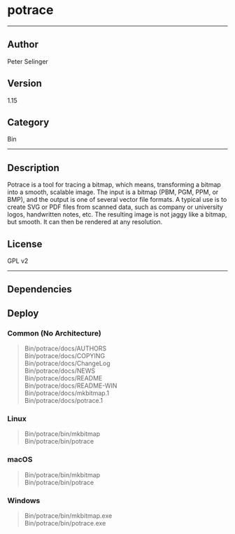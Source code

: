 # potrace
___

## Author
Peter Selinger

## Version
1.15

## Category
Bin

___

## Description
<p>Potrace is a tool for tracing a bitmap, which means, transforming a bitmap into a smooth, scalable image. The input is a bitmap (PBM, PGM, PPM, or BMP), and the output is one of several vector file formats.  A typical use is to create SVG or PDF files from scanned data, such as company or university logos, handwritten notes, etc. The resulting image is not jaggy like a bitmap, but smooth. It can then be rendered at any resolution.</p>

<h2>License</h2>

<p>GPL v2</p>

___

## Dependencies

## Deploy

### Common (No Architecture)

> Bin/potrace/docs/AUTHORS  
> Bin/potrace/docs/COPYING  
> Bin/potrace/docs/ChangeLog  
> Bin/potrace/docs/NEWS  
> Bin/potrace/docs/README  
> Bin/potrace/docs/README-WIN  
> Bin/potrace/docs/mkbitmap.1  
> Bin/potrace/docs/potrace.1  

### Linux

> Bin/potrace/bin/mkbitmap  
> Bin/potrace/bin/potrace  

### macOS

> Bin/potrace/bin/mkbitmap  
> Bin/potrace/bin/potrace  

### Windows

> Bin/potrace/bin/mkbitmap.exe  
> Bin/potrace/bin/potrace.exe  
